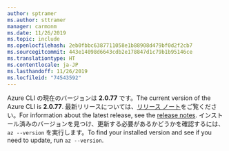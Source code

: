 ```yaml
---
author: sptramer
ms.author: sttramer
manager: carmonm
ms.date: 11/26/2019
ms.topic: include
ms.openlocfilehash: 2eb0fbbc6387711058e1b88908d479bf0d2f2cb7
ms.sourcegitcommit: 443e14098d6643cdb2e178847d1c79b1b95146ce
ms.translationtype: HT
ms.contentlocale: ja-JP
ms.lasthandoff: 11/26/2019
ms.locfileid: "74543592"
---
```

<span data-ttu-id="d04b8-101">Azure CLI の現在のバージョンは __2.0.77__ です。</span><span class="sxs-lookup"><span data-stu-id="d04b8-101">The current version of the Azure CLI is __2.0.77__.</span></span> <span data-ttu-id="d04b8-102">最新リリースについては、[リリース ノート](../release-notes-azure-cli.md)をご覧ください。</span><span class="sxs-lookup"><span data-stu-id="d04b8-102">For information about the latest release, see the [release notes](../release-notes-azure-cli.md).</span></span> <span data-ttu-id="d04b8-103">インストール済みのバージョンを見つけ、更新する必要があるかどうかを確認するには、`az --version` を実行します。</span><span class="sxs-lookup"><span data-stu-id="d04b8-103">To find your installed version and see if you need to update, run `az --version`.</span></span>
